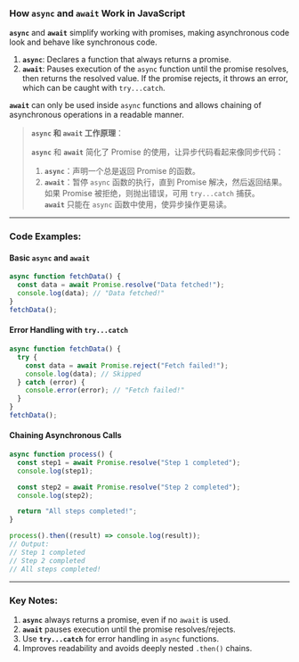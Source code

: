 ### How `async` and `await` Work in JavaScript

<audio src="C:\Users\10691\Downloads\__`async`__ and.mp3"></audio>

**`async`** and **`await`** simplify working with promises, making asynchronous code look and behave like synchronous code.  

1. **`async`**: Declares a function that always returns a promise.  
2. **`await`**: Pauses execution of the `async` function until the promise resolves, then returns the resolved value. If the promise rejects, it throws an error, which can be caught with `try...catch`.

**`await`** can only be used inside `async` functions and allows chaining of asynchronous operations in a readable manner.

> **`async` 和 `await` 工作原理**：
>
> <audio src="C:\Users\10691\Downloads\`async` 和 `awai.mp3"></audio>
>
> **`async`** 和 **`await`** 简化了 Promise 的使用，让异步代码看起来像同步代码：  
>
> 1. **`async`**：声明一个总是返回 Promise 的函数。  
> 2. **`await`**：暂停 `async` 函数的执行，直到 Promise 解决，然后返回结果。如果 Promise 被拒绝，则抛出错误，可用 `try...catch` 捕获。  
> **`await`** 只能在 `async` 函数中使用，使异步操作更易读。

---

### Code Examples:

<audio src="C:\Users\10691\Downloads\这段代码展示了 JavaScr (18).mp3"></audio>

#### **Basic `async` and `await`**
```javascript
async function fetchData() {
  const data = await Promise.resolve("Data fetched!");
  console.log(data); // "Data fetched!"
}
fetchData();
```

#### **Error Handling with `try...catch`**
```javascript
async function fetchData() {
  try {
    const data = await Promise.reject("Fetch failed!");
    console.log(data); // Skipped
  } catch (error) {
    console.error(error); // "Fetch failed!"
  }
}
fetchData();
```

#### **Chaining Asynchronous Calls**
```javascript
async function process() {
  const step1 = await Promise.resolve("Step 1 completed");
  console.log(step1);

  const step2 = await Promise.resolve("Step 2 completed");
  console.log(step2);

  return "All steps completed!";
}

process().then((result) => console.log(result));
// Output:
// Step 1 completed
// Step 2 completed
// All steps completed!
```

---

### Key Notes:
1. **`async`** always returns a promise, even if no `await` is used.  
2. **`await`** pauses execution until the promise resolves/rejects.  
3. Use **`try...catch`** for error handling in `async` functions.  
4. Improves readability and avoids deeply nested `.then()` chains.